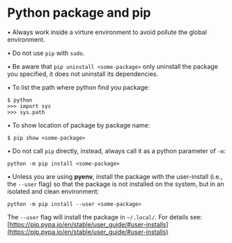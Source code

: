 # Python package and pip

• Always work inside a virture environment to avoid pollute the global environment.

• Do not use `pip` with `sudo`.

• Be aware that `pip uninstall <some-package>` only uninstall the package you specified, it does not uninstall its dependencies.

• To list the path where python find you package:

```
$ python
>>> import sys
>>> sys.path
```

• To show location of package by package name:

```
$ pip show <some-package>
```

• Do not call `pip` directly, instead, always call it as a python parameter of `-m`:

```
python -m pip install <some-package>
```

• Unless you are using **pyenv**, install the package with the user-install (i.e., the `--user` flag) so that the package is not installed on the system, but in an isolated and clean environment:

```
python -m pip install --user <some-package>
```

The `--user` flag will install the package in `~/.local/`. For details see: [https://pip.pypa.io/en/stable/user_guide/#user-installs](https://pip.pypa.io/en/stable/user_guide/#user-installs)
